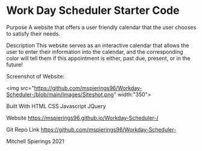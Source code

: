 # Work Day Scheduler Starter Code
Purpose
A website that offers a user friendly calendar that the user chooses to satisfy their needs.

Description
This website serves as an interactive calendar that allows the user to enter their information into the calendar, and the corresponding color will tell them if this appointment is either, past due, present, or in the future!

Screenshot of Website:

<img src="https://github.com/mspierings96/Workday-Scheduler-/blob/main/Images/Siteshot.png" width:"350">

Built With
HTML
CSS
Javascript
JQuery

Website
https://mspierings96.github.io/Workday-Scheduler-/

Git Repo Link
https://github.com/mspierings96/Workday-Scheduler-

Mitchell Spierings 2021
